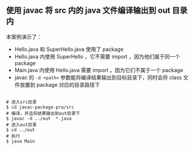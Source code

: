 ## 使用 javac 将 src 内的 java 文件编译输出到 out 目录内

本案例演示了：

- Hello.java 和 SuperHello.java 使用了 package
- Hello.java 内使用 SuperHello ，它不需要 import ，因为他们属于同一个 package
- Main.java 内使用 Hello.java 需要 import ，因为它们不属于一个 package
- javac 的 `-d <path>` 参数能将编译结果输出到目标目录下，同时会将 class 文件放置到 package 对应的目录路径下

```shell

# 进入src目录
$ cd javac-package-pra/src
# 编译，并且将结果输出到out目录下
$ javac -d ../out  *.java
# 进入out目录
$ cd ../out
# 执行
$ java Main
```
